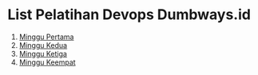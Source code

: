 # List Pelatihan Devops Dumbways.id


1. [Minggu Pertama](dumbweek1)
1. [Minggu Kedua](dumbweek2)
1. [Minggu Ketiga](dumbweek3)
1. [Minggu Keempat](dumbweek4)

